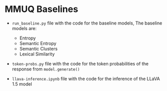 # MMUQ Baselines
- `run_baseline.py` file with the code for the baseline models, The baseline models are:
    - Entropy
    - Semantic Entropy
    - Semantic Clusters
    - Lexical Similarity 

- `token-probs.py` file with the code for the token probabilities of the response from `model.generate()`
- `llava-inference.ipynb` file with the code for the inference of the LLaVA 1.5 model